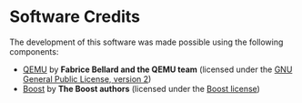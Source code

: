 # Software Credits

The development of this software was made possible using the following
components:

* [QEMU](http://www.qemu.org) by **Fabrice Bellard and the QEMU team** (licensed
  under the
  [GNU General Public License, version 2](https://www.gnu.org/licenses/old-licenses/gpl-2.0.en.html))
* [Boost](http://www.boost.org/) by **The Boost authors** (licensed under the
  [Boost license](http://www.boost.org/users/license.html))
